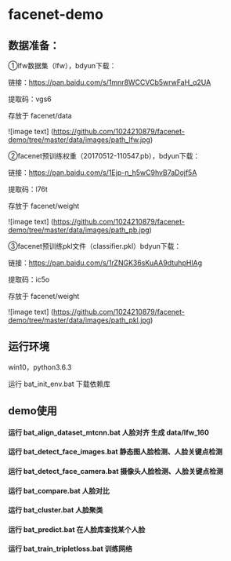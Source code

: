 # facenet-demo

## 数据准备：

①lfw数据集（lfw），bdyun下载：

链接：https://pan.baidu.com/s/1mnr8WCCVCb5wrwFaH_q2UA 

提取码：vgs6 

存放于 facenet/data

![image text]
(https://github.com/1024210879/facenet-demo/tree/master/data/images/path_lfw.jpg)

②facenet预训练权重（20170512-110547.pb），bdyun下载：

链接：https://pan.baidu.com/s/1Ejp-n_h5wC9hvB7aDojf5A 

提取码：l76t 

存放于 facenet/weight

![image text]
(https://github.com/1024210879/facenet-demo/tree/master/data/images/path_pb.jpg)

③facenet预训练pkl文件（classifier.pkl）bdyun下载：

链接：https://pan.baidu.com/s/1rZNGK36sKuAA9dtuhpHIAg 

提取码：ic5o 

存放于 facenet/weight

![image text]
(https://github.com/1024210879/facenet-demo/tree/master/data/images/path_pkl.jpg)

## 运行环境

win10，python3.6.3

运行 bat_init_env.bat 下载依赖库

## demo使用

#### 运行 bat_align_dataset_mtcnn.bat 人脸对齐 生成 data/lfw_160

#### 运行 bat_detect_face_images.bat 静态图人脸检测、人脸关键点检测

#### 运行 bat_detect_face_camera.bat 摄像头人脸检测、人脸关键点检测

#### 运行 bat_compare.bat 人脸对比

#### 运行 bat_cluster.bat 人脸聚类

#### 运行 bat_predict.bat 在人脸库查找某个人脸

#### 运行 bat_train_tripletloss.bat 训练网络
